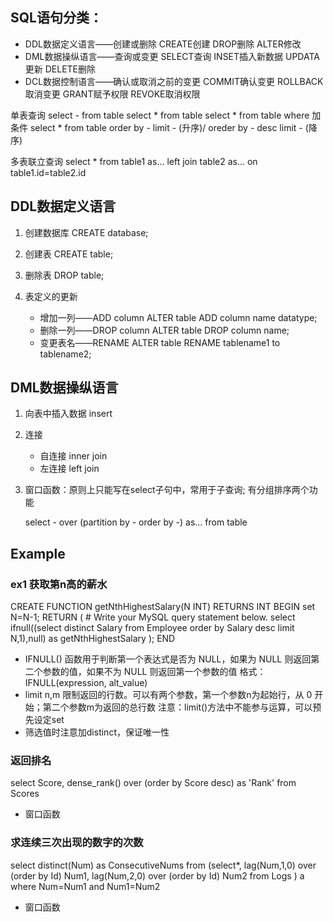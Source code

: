 ## SQL语句分类：
* DDL数据定义语言——创建或删除 CREATE创建 DROP删除 ALTER修改
* DML数据操纵语言——查询或变更 SELECT查询 INSET插入新数据 UPDATA更新 DELETE删除
* DCL数据控制语言——确认或取消之前的变更 COMMIT确认变更 ROLLBACK取消变更 GRANT赋予权限 REVOKE取消权限

单表查询
select - from table
select * from table
select * from table where 加条件
select * from table order by - limit - (升序)/ oreder by - desc limit - (降序)

多表联立查询
select * from table1 as...
   left join table2 as...
   on table1.id=table2.id
   
## DDL数据定义语言
1. 创建数据库  CREATE database;
2. 创建表      CREATE table;
3. 删除表      DROP table;
4. 表定义的更新 

   * 增加一列——ADD column
            ALTER table ADD column name datatype;
   * 删除一列——DROP column
            ALTER table DROP column name;
   * 变更表名——RENAME
            ALTER table RENAME tablename1 to tablename2;
  
## DML数据操纵语言
1. 向表中插入数据 insert
2. 连接
   * 自连接 inner join
   * 左连接 left join
3. 窗口函数：原则上只能写在select子句中，常用于子查询; 有分组排序两个功能
   
   select - 
   over (partition by - order by -) as...
   from table

## Example
### ex1 获取第n高的薪水
CREATE FUNCTION getNthHighestSalary(N INT) RETURNS INT
BEGIN
set N=N-1;
  RETURN (
      # Write your MySQL query statement below.
      select ifnull((select distinct Salary from Employee
      order by Salary desc limit N,1),null) as getNthHighestSalary
  );
END
* IFNULL() 函数用于判断第一个表达式是否为 NULL，如果为 NULL 则返回第二个参数的值，如果不为 NULL 则返回第一个参数的值
  格式：IFNULL(expression, alt_value)
* limit n,m 限制返回的行数。可以有两个参数，第一个参数n为起始行，从 0 开始；第二个参数m为返回的总行数
  注意：limit()方法中不能参与运算，可以预先设定set
* 筛选值时注意加distinct，保证唯一性

### 返回排名
select Score, 
dense_rank() over (order by Score desc) as 'Rank'
from Scores
* 窗口函数

### 求连续三次出现的数字的次数
select distinct(Num) as ConsecutiveNums from
(select*,
lag(Num,1,0) over (order by Id) Num1,
lag(Num,2,0) over (order by Id) Num2
from Logs
) a
where Num=Num1 and Num1=Num2
* 窗口函数
